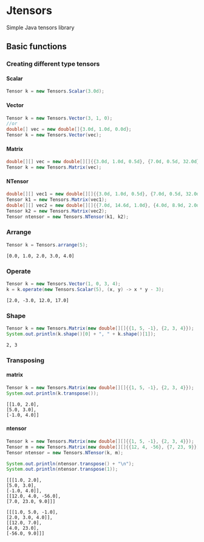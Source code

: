# Jtensors
Simple Java tensors library

## Basic functions
### Creating different type tensors
#### Scalar
```java
Tensor k = new Tensors.Scalar(3.0d);
```
#### Vector
```java
Tensor k = new Tensors.Vector(3, 1, 0);
//or
double[] vec = new double[]{3.0d, 1.0d, 0.0d};
Tensor k = new Tensors.Vector(vec);
```
#### Matrix
```java
double[][] vec = new double[][]{{3.0d, 1.0d, 0.5d}, {7.0d, 0.5d, 32.0d}};
Tensor k = new Tensors.Matrix(vec);
```
#### NTensor
```java
double[][] vec1 = new double[][]{{3.0d, 1.0d, 0.5d}, {7.0d, 0.5d, 32.0d}};
Tensor k1 = new Tensors.Matrix(vec1);
double[][] vec2 = new double[][]{{7.0d, 14.6d, 1.0d}, {4.0d, 8.9d, 2.0d}};
Tensor k2 = new Tensors.Matrix(vec2);
Tensor ntensor = new Tensors.NTensor(k1, k2);
```
### Arrange
```java
Tensor k = Tensors.arrange(5);
```
```
[0.0, 1.0, 2.0, 3.0, 4.0]
```
### Operate
```java
Tensor k = new Tensors.Vector(1, 0, 3, 4);
k = k.operate(new Tensors.Scalar(5), (x, y) -> x * y - 3);
```
```
[2.0, -3.0, 12.0, 17.0]
```
### Shape
```java
Tensor k = new Tensors.Matrix(new double[][]{{1, 5, -1}, {2, 3, 4}});
System.out.println(k.shape()[0] + ", " + k.shape()[1]);
```
```
2, 3
```
### Transposing
#### matrix
```java
Tensor k = new Tensors.Matrix(new double[][]{{1, 5, -1}, {2, 3, 4}});
System.out.println(k.transpose());
```
```
[[1.0, 2.0],
[5.0, 3.0],
[-1.0, 4.0]]
```
#### ntensor
```java
Tensor k = new Tensors.Matrix(new double[][]{{1, 5, -1}, {2, 3, 4}});
Tensor m = new Tensors.Matrix(new double[][]{{12, 4, -56}, {7, 23, 9}});
Tensor ntensor = new Tensors.NTensor(k, m);

System.out.println(ntensor.transpose() + "\n");
System.out.println(ntensor.transpose(1));
```
```
[[[1.0, 2.0],
[5.0, 3.0],
[-1.0, 4.0]],
[[12.0, 4.0, -56.0],
[7.0, 23.0, 9.0]]]

[[[1.0, 5.0, -1.0],
[2.0, 3.0, 4.0]],
[[12.0, 7.0],
[4.0, 23.0],
[-56.0, 9.0]]]
```
